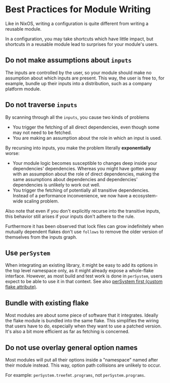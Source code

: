 # Best Practices for Module Writing

Like in NixOS, writing a configuration is quite different from writing a reusable module.

In a configuration, you may take shortcuts which have little impact, but shortcuts in a reusable module lead to surprises for your module's users.

## Do not make assumptions about `inputs`

The inputs are controlled by the user, so your module should make no assumption about which inputs are present.
This way, the user is free to, for example, bundle up their inputs into a distribution, such as a company platform module.

## Do not traverse `inputs`

By scanning through all the `inputs`, you cause two kinds of problems

- You trigger the fetching of all direct dependencies, even though some may not need to be fetched.
- You are making an assumption about the role in which an input is used.

By recursing into inputs, you make the problem literally **exponentially** worse:

- Your module logic becomes susceptible to changes deep inside your dependencies' dependencies. Whereas you might have gotten away with an assumption about the role of direct dependencies, making the same assumptions about dependencies and dependencies' dependencies is unlikely to work out well.
- You trigger the fetching of potentially all transitive dependencies. Instead of a performance inconvenience, we now have a ecosystem-wide scaling problem.

Also note that even if you don't explicitly recurse into the transitive inputs, this behavior still arises if your inputs don't adhere to the rule.

Furthermore it has been observed that lock files can grow indefinitely when mutually dependent flakes don't use `follows` to remove the older version of themselves from the inputs graph.

## Use `perSystem`

When integrating an existing library, it might be easy to add its options in the top level namespace only, as it might already expose a whole-flake interface. However, as most build and test work is done in `perSystem`, users expect to be able to use it in that context. See also [perSystem first (custom flake attribute)](define-custom-flake-attribute.html#persystem-first).

## Bundle with existing flake

Most modules are about some piece of software that it integrates. Ideally the flake module is bundled into the same flake. This simplifies the wiring that users have to do, especially when they want to use a patched version. It's also a bit more efficient as far as fetching is concerned.

## Do not use overlay general option names

Most modules will put all their options inside a "namespace" named after their module instead. This way, option path collisions are unlikely to occur.

For example: `perSystem.treefmt.programs`, not `perSystem.programs`.
